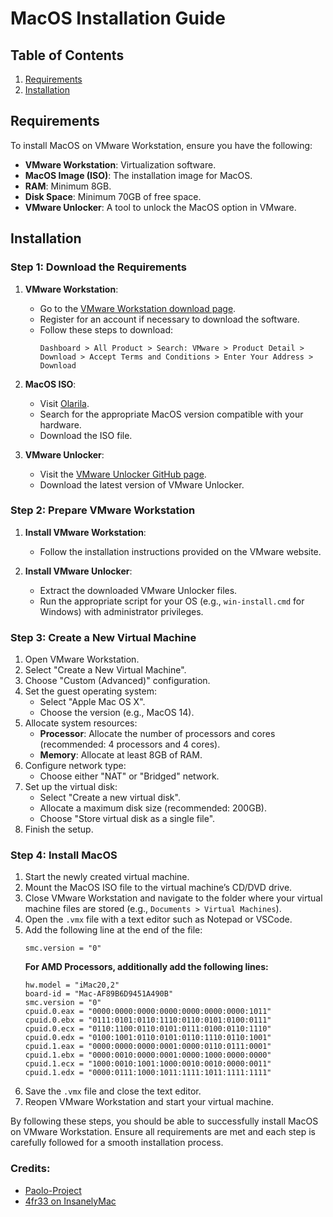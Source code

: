 # MacOS Installation Guide

## Table of Contents
1. [Requirements](#requirements)
2. [Installation](#installation)

## Requirements
To install MacOS on VMware Workstation, ensure you have the following:

- **VMware Workstation**: Virtualization software.
- **MacOS Image (ISO)**: The installation image for MacOS.
- **RAM**: Minimum 8GB.
- **Disk Space**: Minimum 70GB of free space.
- **VMware Unlocker**: A tool to unlock the MacOS option in VMware.

## Installation

### Step 1: Download the Requirements
1. **VMware Workstation**:
   - Go to the [VMware Workstation download page](https://support.broadcom.com/group/ecx/my-dashboard).
   - Register for an account if necessary to download the software.
   - Follow these steps to download:
     ```plaintext
     Dashboard > All Product > Search: VMware > Product Detail > Download > Accept Terms and Conditions > Enter Your Address > Download
     ```

2. **MacOS ISO**:
   - Visit [Olarila](https://www.olarila.com/).
   - Search for the appropriate MacOS version compatible with your hardware.
   - Download the ISO file.

3. **VMware Unlocker**:
   - Visit the [VMware Unlocker GitHub page](https://github.com/paolo-projects/unlocker).
   - Download the latest version of VMware Unlocker.

### Step 2: Prepare VMware Workstation
1. **Install VMware Workstation**:
   - Follow the installation instructions provided on the VMware website.
  
2. **Install VMware Unlocker**:
   - Extract the downloaded VMware Unlocker files.
   - Run the appropriate script for your OS (e.g., `win-install.cmd` for Windows) with administrator privileges.

### Step 3: Create a New Virtual Machine
1. Open VMware Workstation.
2. Select "Create a New Virtual Machine".
3. Choose "Custom (Advanced)" configuration.
4. Set the guest operating system:
   - Select "Apple Mac OS X".
   - Choose the version (e.g., MacOS 14).
5. Allocate system resources:
   - **Processor**: Allocate the number of processors and cores (recommended: 4 processors and 4 cores).
   - **Memory**: Allocate at least 8GB of RAM.
6. Configure network type:
   - Choose either "NAT" or "Bridged" network.
7. Set up the virtual disk:
   - Select "Create a new virtual disk".
   - Allocate a maximum disk size (recommended: 200GB).
   - Choose "Store virtual disk as a single file".
8. Finish the setup.

### Step 4: Install MacOS
1. Start the newly created virtual machine.
2. Mount the MacOS ISO file to the virtual machine’s CD/DVD drive.
3. Close VMware Workstation and navigate to the folder where your virtual machine files are stored (e.g., `Documents > Virtual Machines`).
4. Open the `.vmx` file with a text editor such as Notepad or VSCode.
5. Add the following line at the end of the file:
   ```plaintext
   smc.version = "0"
   ```
   **For AMD Processors, additionally add the following lines:**
   ```plaintext
   hw.model = "iMac20,2"
   board-id = "Mac-AF89B6D9451A490B"
   smc.version = "0"
   cpuid.0.eax = "0000:0000:0000:0000:0000:0000:0000:1011"
   cpuid.0.ebx = "0111:0101:0110:1110:0110:0101:0100:0111"
   cpuid.0.ecx = "0110:1100:0110:0101:0111:0100:0110:1110"
   cpuid.0.edx = "0100:1001:0110:0101:0110:1110:0110:1001"
   cpuid.1.eax = "0000:0000:0000:0001:0000:0110:0111:0001"
   cpuid.1.ebx = "0000:0010:0000:0001:0000:1000:0000:0000"
   cpuid.1.ecx = "1000:0010:1001:1000:0010:0010:0000:0011"
   cpuid.1.edx = "0000:0111:1000:1011:1111:1011:1111:1111"
   ```
6. Save the `.vmx` file and close the text editor.
7. Reopen VMware Workstation and start your virtual machine.

By following these steps, you should be able to successfully install MacOS on VMware Workstation. Ensure all requirements are met and each step is carefully followed for a smooth installation process.

### Credits:
- [Paolo-Project](https://github.com/paolo-projects/unlocker)
- [4fr33 on InsanelyMac](https://www.insanelymac.com/forum/topic/350387-install-macos-on-vmware-workstation-16-amd-ryzen/)